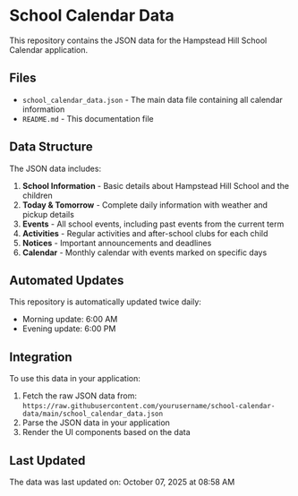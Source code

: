 # School Calendar Data

This repository contains the JSON data for the Hampstead Hill School Calendar application.

## Files

- `school_calendar_data.json` - The main data file containing all calendar information
- `README.md` - This documentation file

## Data Structure

The JSON data includes:

1. **School Information** - Basic details about Hampstead Hill School and the children
2. **Today & Tomorrow** - Complete daily information with weather and pickup details
3. **Events** - All school events, including past events from the current term
4. **Activities** - Regular activities and after-school clubs for each child
5. **Notices** - Important announcements and deadlines
6. **Calendar** - Monthly calendar with events marked on specific days

## Automated Updates

This repository is automatically updated twice daily:
- Morning update: 6:00 AM
- Evening update: 6:00 PM

## Integration

To use this data in your application:

1. Fetch the raw JSON data from: `https://raw.githubusercontent.com/yourusername/school-calendar-data/main/school_calendar_data.json`
2. Parse the JSON data in your application
3. Render the UI components based on the data

## Last Updated

The data was last updated on: October 07, 2025 at 08:58 AM
